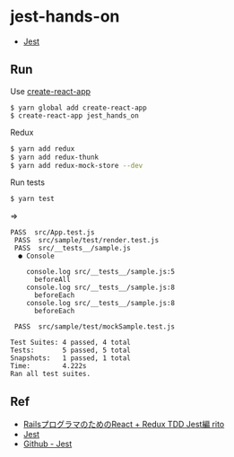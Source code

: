# jest-hands-on

- [Jest](https://facebook.github.io/jest/)

## Run

Use [create-react-app](https://github.com/facebookincubator/create-react-app)

```
$ yarn global add create-react-app
$ create-react-app jest_hands_on
```

Redux

```bash
$ yarn add redux
$ yarn add redux-thunk
$ yarn add redux-mock-store --dev
```

Run tests

```bash
$ yarn test
```

=>
 
```
PASS  src/App.test.js
 PASS  src/sample/test/render.test.js
 PASS  src/__tests__/sample.js
  ● Console

    console.log src/__tests__/sample.js:5
      beforeAll
    console.log src/__tests__/sample.js:8
      beforeEach
    console.log src/__tests__/sample.js:8
      beforeEach

 PASS  src/sample/test/mockSample.test.js

Test Suites: 4 passed, 4 total
Tests:       5 passed, 5 total
Snapshots:   1 passed, 1 total
Time:        4.222s
Ran all test suites.
```

## Ref

- [RailsプログラマのためのReact + Redux TDD Jest編 rito](https://chimame.github.io/slides/React_and_Redux_RailsProgrammer/slides/#/)
- [Jest](https://facebook.github.io/jest/)
- [Github - Jest](https://github.com/facebook/jest)
